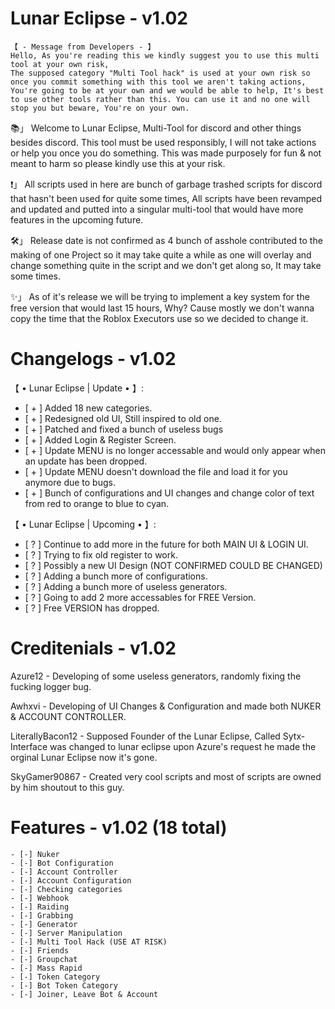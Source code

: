 # Lunar Eclipse - v1.02
```
【 - Message from Developers - 】
Hello, As you're reading this we kindly suggest you to use this multi tool at your own risk,
The supposed category "Multi Tool hack" is used at your own risk so once you commit something with this tool we aren't taking actions,
You're going to be at your own and we would be able to help, It's best to use other tools rather than this. You can use it and no one will stop you but beware, You're on your own.
```
📚」 Welcome to Lunar Eclipse, Multi-Tool for discord and other things besides discord. This tool must be used responsibly, I will not take actions or help you once you do something. This was made purposely for fun & not meant to harm so please kindly use this at your risk.

❗️」 All scripts used in here are bunch of garbage trashed scripts for discord that hasn't been used for quite some times, All scripts have been revamped and updated and putted into a singular multi-tool that would have more features in the upcoming future.

🛠」 Release date is not confirmed as 4 bunch of asshole contributed to the making of one Project so it may take quite a while as one will overlay and change something quite in the script and we don't get along so, It may take some times.

✨️」 As of it's release we will be trying to implement a key system for the free version that would last 15 hours, Why? Cause mostly we don't wanna copy the time that the Roblox Executors use so we decided to change it.

# Changelogs - v1.02
【 • Lunar Eclipse | Update • 】:
- [ + ] Added 18 new categories.
- [ + ] Redesigned old UI, Still inspired to old one.
- [ + ] Patched and fixed a bunch of useless bugs
- [ + ] Added Login & Register Screen.
- [ + ] Update MENU is no longer accessable and would only appear when an update has been dropped.
- [ + ] Update MENU doesn't download the file and load it for you anymore due to bugs.
- [ + ] Bunch of configurations and UI changes and change color of text from red to orange to blue to cyan.

【 • Lunar Eclipse | Upcoming • 】:
- [ ? ] Continue to add more in the future for both MAIN UI & LOGIN UI.
- [ ? ] Trying to fix old register to work.
- [ ? ] Possibly a new UI Design (NOT CONFIRMED COULD BE CHANGED)
- [ ? ] Adding a bunch more of configurations.
- [ ? ] Adding a bunch more of useless generators.
- [ ? ] Going to add 2 more accessables for FREE Version.
- [ ? ] Free VERSION has dropped.

# Creditenials - v1.02
Azure12 - Developing of some useless generators, randomly fixing the fucking logger bug.

Awhxvi - Developing of UI Changes & Configuration and made both NUKER & ACCOUNT CONTROLLER.

LiterallyBacon12 - Supposed Founder of the Lunar Eclipse, Called Sytx-Interface was changed to lunar eclipse upon Azure's request he made the orginal Lunar Eclipse now it's gone.

SkyGamer90867 - Created very cool scripts and most of scripts are owned by him shoutout to this guy.

# Features - v1.02 (18 total)
```
- [-] Nuker
- [-] Bot Configuration
- [-] Account Controller
- [-] Account Configuration
- [-] Checking categories
- [-] Webhook
- [-] Raiding
- [-] Grabbing
- [-] Generator
- [-] Server Manipulation
- [-] Multi Tool Hack (USE AT RISK)
- [-] Friends
- [-] Groupchat
- [-] Mass Rapid
- [-] Token Category
- [-] Bot Token Category
- [-] Joiner, Leave Bot & Account
```
